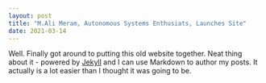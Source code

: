 ```yaml
---
layout: post
title: "M.Ali Meram, Autonomous Systems Enthusiats, Launches Site"
date: 2021-03-14
---
```


Well. Finally got around to putting this old website together. 
Neat thing about it - powered by [Jekyll](http://jekyllrb.com) and 
I can use Markdown to author my posts. It actually is a lot easier than I thought it was going to be.
